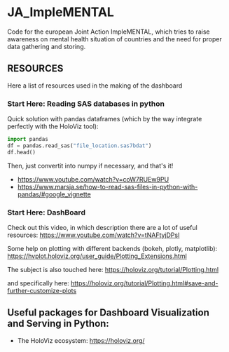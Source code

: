 # JA_ImpleMENTAL

Code for the european Joint Action ImpleMENTAL, which tries to raise awareness on mental health situation of countries and the need for proper data gathering and storing.

## RESOURCES

Here a list of resources used in the making of the dashboard

### Start Here: Reading SAS databases in python

Quick solution with pandas dataframes (which by the way integrate perfectly with the HoloViz tool):

```py
import pandas
df = pandas.read_sas("file_location.sas7bdat")
df.head()
```

Then, just convertit into numpy if necessary, and that's it!

- https://www.youtube.com/watch?v=coW7RUEw9PU
- https://www.marsja.se/how-to-read-sas-files-in-python-with-pandas/#google_vignette

### Start Here: DashBoard

Check out this video, in which description there are a lot of useful resources:
https://www.youtube.com/watch?v=tNAFtyjDPsI

Some help on plotting with different backends (bokeh, plotly, matplotlib):
https://hvplot.holoviz.org/user_guide/Plotting_Extensions.html

The subject is also touched here: https://holoviz.org/tutorial/Plotting.html

and specifically here: https://holoviz.org/tutorial/Plotting.html#save-and-further-customize-plots

## Useful packages for Dashboard Visualization and Serving in Python:

- The HoloViz ecosystem: https://holoviz.org/
